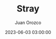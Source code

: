 ---
author: Juan Orozco
categories:
- Games
date: 2023-06-03 03:00:00
draft: true
slug: stray
title: Stray
type: post
---